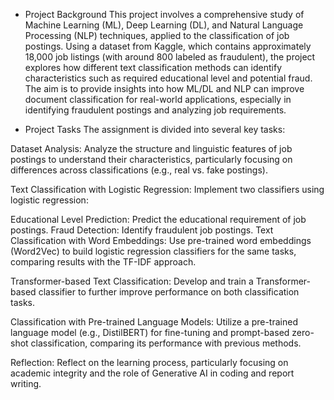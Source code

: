 * Project Background
This project involves a comprehensive study of Machine Learning (ML), Deep Learning (DL), and Natural Language Processing (NLP) techniques, applied to the classification of job postings. Using a dataset from Kaggle, which contains approximately 18,000 job listings (with around 800 labeled as fraudulent), the project explores how different text classification methods can identify characteristics such as required educational level and potential fraud. The aim is to provide insights into how ML/DL and NLP can improve document classification for real-world applications, especially in identifying fraudulent postings and analyzing job requirements.

* Project Tasks
The assignment is divided into several key tasks:

Dataset Analysis: Analyze the structure and linguistic features of job postings to understand their characteristics, particularly focusing on differences across classifications (e.g., real vs. fake postings).

Text Classification with Logistic Regression: Implement two classifiers using logistic regression:

Educational Level Prediction: Predict the educational requirement of job postings.
Fraud Detection: Identify fraudulent job postings.
Text Classification with Word Embeddings: Use pre-trained word embeddings (Word2Vec) to build logistic regression classifiers for the same tasks, comparing results with the TF-IDF approach.

Transformer-based Text Classification: Develop and train a Transformer-based classifier to further improve performance on both classification tasks.

Classification with Pre-trained Language Models: Utilize a pre-trained language model (e.g., DistilBERT) for fine-tuning and prompt-based zero-shot classification, comparing its performance with previous methods.

Reflection: Reflect on the learning process, particularly focusing on academic integrity and the role of Generative AI in coding and report writing.
